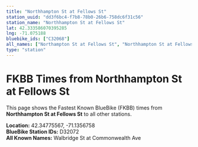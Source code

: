 ```yaml
---
title: "Northhampton St at Fellows St"
station_uuid: "dd3f6bc4-f7b8-78b0-26b6-758dc6f31c56"
station_name: "Northhampton St at Fellows St"
lat: 42.333586070395285
lng: -71.075188
bluebike_ids: ["C32068"]
all_names: ["Northampton St at Fellows St", "Northhampton St at Fellows St"]
type: "station"
---
```


# FKBB Times from Northhampton St at Fellows St

This page shows the Fastest Known BlueBike (FKBB) times from **Northhampton St at Fellows St** to all other stations.

**Location:** 42.34775567, -71.1356758  
**BlueBike Station IDs:** D32072  
**All Known Names:** Walbridge St at Commonwealth Ave

